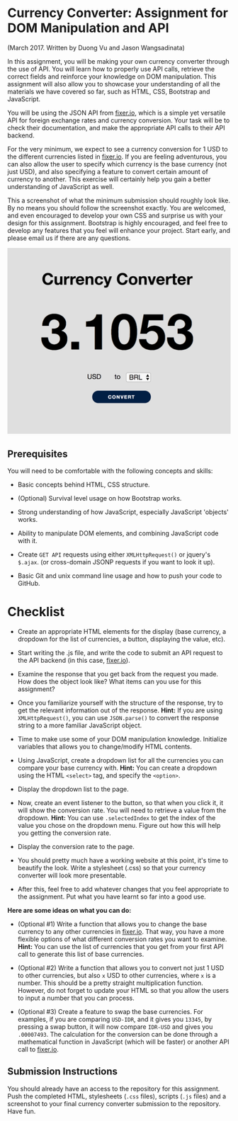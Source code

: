 Currency Converter: Assignment for DOM Manipulation and API
=============================================================

(March 2017.  Written by Duong Vu and Jason Wangsadinata)

In this assignment, you will be making your own currency converter through the use of API. You will learn how to properly use API calls, retrieve the correct fields and reinforce your knowledge on DOM manipulation. This assignment will also allow you to showcase your understanding of all the materials we have covered so far, such as HTML, CSS, Bootstrap and JavaScript.

You will be using the JSON API from [fixer.io](http://fixer.io/), which is a simple yet versatile API for foreign exchange rates and currency conversion. Your task will be to check their documentation, and make the appropriate API calls to their API backend.

For the very minimum, we expect to see a currency conversion for 1 USD to the different currencies listed in [fixer.io](http://fixer.io/). If you are feeling adventurous, you can also allow the user to specify which currency is the base currency (not just USD), and also specifying a feature to convert certain amount of currency to another. This exercise will certainly help you gain a better understanding of JavaScript as well.

This a screenshot of what the minimum submission should roughly look like. By no means you should follow the screenshot exactly. You are welcomed, and even encouraged to develop your own CSS and surprise us with your design for this assignment. Bootstrap is highly encouraged, and feel free to develop any features that you feel will enhance your project. Start early, and please email us if there are any questions.

![example](https://github.com/jwangsadinata/comp420_hw5/blob/master/screenshot.png)

Prerequisites
-------------

You will need to be comfortable with the following concepts and skills:

* Basic concepts behind HTML, CSS structure.

* (Optional) Survival level usage on how Bootstrap works.

* Strong understanding of how JavaScript, especially JavaScript 'objects' works.

* Ability to manipulate DOM elements, and combining JavaScript code with it.

* Create `GET API` requests using either `XMLHttpRequest()` or jquery's `$.ajax`. (or cross-domain JSONP requests if you want to look it up).

* Basic Git and unix command line usage and how to push your code to GitHub.

Checklist
=========

* Create an appropriate HTML elements for the display (base currency, a dropdown for the list of currencies, a button, displaying the value, etc).

* Start writing the .js file, and write the code to submit an API request to the API backend (in this case, [fixer.io](http://fixer.io/)).

* Examine the response that you get back from the request you made. How does the object look like? What items can you use for this assignment?

* Once you familiarize yourself with the structure of the response, try to get the relevant information out of the response. **Hint:** If you are using `XMLHttpRequest()`, you can use `JSON.parse()` to convert the response string to a more familiar JavaScript object.

* Time to make use some of your DOM manipulation knowledge. Initialize variables that allows you to change/modify HTML contents.

* Using JavaScript, create a dropdown list for all the currencies you can compare your base currency with. **Hint:** You can create a dropdown using the HTML `<select>` tag, and specify the `<option>`.

* Display the dropdown list to the page.

* Now, create an event listener to the button, so that when you click it, it will show the conversion rate. You will need to retrieve a value from the dropdown. **Hint:** You can use `.selectedIndex` to get the index of the value you chose on the dropdown menu. Figure out how this will help you getting the conversion rate.

* Display the conversion rate to the page.

* You should pretty much have a working website at this point, it's time to beautify the look. Write a stylesheet (.css) so that your currency converter will look more presentable.

* After this, feel free to add whatever changes that you feel appropriate to the assignment. Put what you have learnt so far into a good use.

**Here are some ideas on what you can do:**

* (Optional #1) Write a function that allows you to change the base currency to any other currencies in [fixer.io](http://fixer.io/). That way, you have a more flexible options of what different conversion rates you want to examine. **Hint:** You can use the list of currencies that you get from your first API call to generate this list of base currencies.

* (Optional #2) Write a function that allows you to convert not just 1 USD to other currencies, but also `x` USD to other currencies, where `x` is a number. This should be a pretty straight multiplication function. However, do not forget to update your HTML so that you allow the users to input a number that you can process.

* (Optional #3) Create a feature to swap the base currencies. For examples, if you are comparing `USD-IDR`, and it gives you `13345`, by pressing a swap button, it will now compare `IDR-USD` and gives you `.00007493`. The calculation for the conversion can be done through a mathematical function in JavaScript (which will be faster) or another API call to [fixer.io](http://fixer.io/).

Submission Instructions
-----------------------
You should already have an access to the repository for this assignment. Push the completed HTML, stylesheets (`.css` files), scripts (`.js` files) and a screenshot to your final currency converter submission to the repository. Have fun.